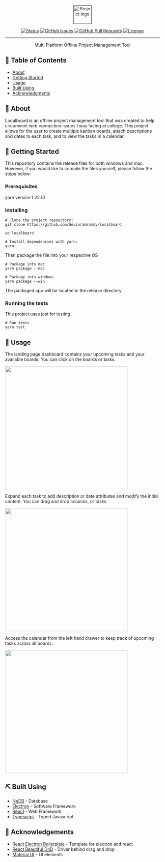 <p align="center">
  <a href="" rel="noopener">
 <img height=60px src="https://i.imgur.com/lAvFIAi.png" alt="Project logo"></a>
</p>

<div align="center">

  [![Status](https://img.shields.io/badge/status-active-success.svg)]() 
  [![GitHub Issues](https://img.shields.io/github/issues/devinramsammy/localboard.svg)](https://github.com/devinramsammy/localboard/issues)
  [![GitHub Pull Requests](https://img.shields.io/github/issues-pr/devinramsammy/localboard.svg)](https://github.com/devinramsammy/localboard/pulls)
  [![License](https://img.shields.io/badge/license-MIT-blue.svg)](/LICENSE)

</div>

---

<p align="center"> Multi Platform Offline Project Management Tool
    <br> 
</p>

## 📝 Table of Contents
- [About](#about)
- [Getting Started](#getting_started)
- [Usage](#usage)
- [Built Using](#built_using)
- [Acknowledgments](#acknowledgement)

## 🧐 About <a name = "about"></a>

Localboard is an offline project management tool that was created to help circumvent web connection issues I was facing at college. This project allows for the user to create multiple kanban boards, attach descriptions and dates to each task, and to view the tasks in a calendar. 

## 🏁 Getting Started <a name = "getting_started"></a>
This repository contains the release files for both windows and mac. However, if you would like to compile the files yourself, please follow the steps below:

### Prerequisites
yarn version 1.22.10

### Installing

```
# Clone the project repository:
git clone https://github.com/devinramsammy/localboard

cd localboard

# Install dependencies with yarn:
yarn
```

Then package the file into your respective OS

```
# Package into mac
yarn package --mac

# Package into windows
yarn package --win
```

The packaged app will be located in the release directory

### Running the tests

This project uses jest for testing.

```
# Run tests
yarn test
```

## 🎈 Usage <a name="usage"></a>

The landing page dashboard contains your upcoming tasks and your available boards. You can click on the boards or tasks.

<img height='400px' src="https://i.imgur.com/fgE94Wh.png">

Expand each task to add description or date attributes and modify the initial content. You can drag and drop columns, or tasks.

<img height='400px' src="https://i.imgur.com/egRaDIj.png">

Access the calendar from the left hand drawer to keep track of upcoming tasks across all boards.

<img height='400px' src="https://i.imgur.com/wuF37l2.png">


## ⛏️ Built Using <a name = "built_using"></a>
- [NeDB](https://github.com/louischatriot/nedb) - Database
- [Electron](https://www.electronjs.org/) - Software Framework
- [React](https://reactjs.org/) - Web Framework
- [Typescript](https://www.typescriptlang.org/) - Typed Javascript


## 🎉 Acknowledgements <a name = "acknowledgement"></a>
- [React Electron Boilerplate](https://github.com/electron-react-boilerplate/electron-react-boilerplate) - Template for electron and react
- [React Beautiful DnD](https://github.com/atlassian/react-beautiful-dnd) - Driver behind drag and drop
- [Material UI](https://material-ui.com/) - UI elements
